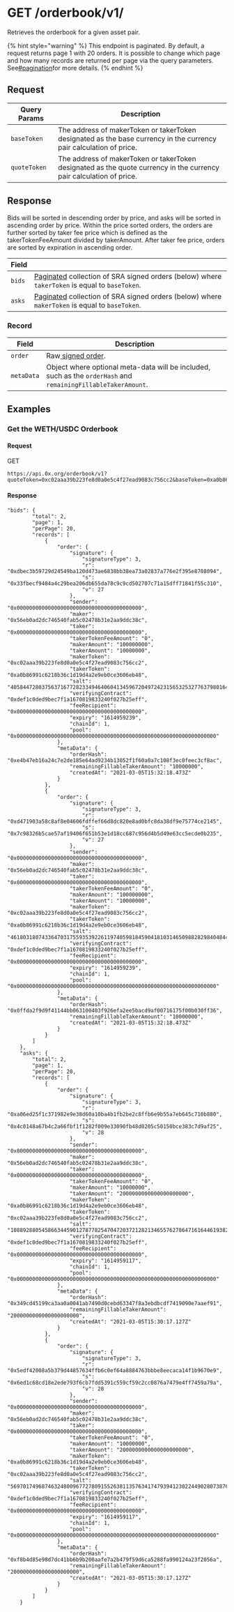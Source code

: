 # GET /orderbook/v1/

Retrieves the orderbook for a given asset pair.

{% hint style="warning" %}
This endpoint is paginated. By default, a request returns page 1 with 20 orders. It is possible to change which page and how many records are returned per page via the query parameters. See[#pagination](./#pagination "mention")for more details.&#x20;
{% endhint %}

## Request

| Query Params | Description                                                                                                         |
| ------------ | ------------------------------------------------------------------------------------------------------------------- |
| `baseToken`  | The address of makerToken or takerToken designated as the base currency in the currency pair calculation of price.  |
| `quoteToken` | The address of makerToken or takerToken designated as the quote currency in the currency pair calculation of price. |

## Response

Bids will be sorted in descending order by price, and asks will be sorted in ascending order by price. Within the price sorted orders, the orders are further sorted by taker fee price which is defined as the takerTokenFeeAmount divided by takerAmount. After taker fee price, orders are sorted by expiration in ascending order.

| Field  |                                                                                                                |
| ------ | -------------------------------------------------------------------------------------------------------------- |
| `bids` | [Paginated](./#pagination) collection of SRA signed orders (below) where `takerToken` is equal to `baseToken`. |
| `asks` | [Paginated](./#pagination) collection of SRA signed orders (below) where `makerToken` is equal to `baseToken`. |

### Record

| Field      | Description                                                                                                   |
| ---------- | ------------------------------------------------------------------------------------------------------------- |
| `order`    | Raw[ signed order](./#signed-order).                                                                          |
| `metaData` | Object where optional meta-data will be included, such as the `orderHash` and `remainingFillableTakerAmount`. |

## Examples

### Get the WETH/USDC Orderbook

#### Request

GET

```markup
https://api.0x.org/orderbook/v1?quoteToken=0xc02aaa39b223fe8d0a0e5c4f27ead9083c756cc2&baseToken=0xa0b86991c6218b36c1d19d4a2e9eb0ce3606eb48
```

#### Response

```
"bids": {
        "total": 2,
        "page": 1,
        "perPage": 20,
        "records": [
            {
                "order": {
                    "signature": {
                        "signatureType": 3,
                        "r": "0xdbec3b59729d24549ba120d473ae6838bb38ea73a02837a776e2f395e8708094",
                        "s": "0x33fbecf9484a4c29bea206db655da78c9c9cd502707c71a15dff71841f55c310",
                        "v": 27
                    },
                    "sender": "0x0000000000000000000000000000000000000000",
                    "maker": "0x56eb0ad2dc746540fab5c02478b31e2aa9ddc38c",
                    "taker": "0x0000000000000000000000000000000000000000",
                    "takerTokenFeeAmount": "0",
                    "makerAmount": "100000000",
                    "takerAmount": "10000000",
                    "makerToken": "0xc02aaa39b223fe8d0a0e5c4f27ead9083c756cc2",
                    "takerToken": "0xa0b86991c6218b36c1d19d4a2e9eb0ce3606eb48",
                    "salt": "40584472803756371677282334946406041345967204972423156532532776379801646390127",
                    "verifyingContract": "0xdef1c0ded9bec7f1a1670819833240f027b25eff",
                    "feeRecipient": "0x0000000000000000000000000000000000000000",
                    "expiry": "1614959239",
                    "chainId": 1,
                    "pool": "0x0000000000000000000000000000000000000000000000000000000000000000"
                },
                "metaData": {
                    "orderHash": "0xe4b47eb16a24c7e2de185e64ad9234b13052f1f60a0a7c108f3ec0feec3cf8ac",
                    "remainingFillableTakerAmount": "10000000",
                    "createdAt": "2021-03-05T15:32:18.473Z"
                }
            },
            {
                "order": {
                    "signature": {
                        "signatureType": 3,
                        "r": "0xd471903a58c8af8e04606fdffef66d8dc820e8ad0bfc8da38df9e75774ce2145",
                        "s": "0x7c98326b5cae57af19406f651b53e1d18cc687c956d4b5d49e63cc5ecde0b235",
                        "v": 27
                    },
                    "sender": "0x0000000000000000000000000000000000000000",
                    "maker": "0x56eb0ad2dc746540fab5c02478b31e2aa9ddc38c",
                    "taker": "0x0000000000000000000000000000000000000000",
                    "takerTokenFeeAmount": "0",
                    "makerAmount": "100000000",
                    "takerAmount": "10000000",
                    "makerToken": "0xc02aaa39b223fe8d0a0e5c4f27ead9083c756cc2",
                    "takerToken": "0xa0b86991c6218b36c1d19d4a2e9eb0ce3606eb48",
                    "salt": "46180318074336470317559353922611974059818459041810314650988282984048441965273",
                    "verifyingContract": "0xdef1c0ded9bec7f1a1670819833240f027b25eff",
                    "feeRecipient": "0x0000000000000000000000000000000000000000",
                    "expiry": "1614959239",
                    "chainId": 1,
                    "pool": "0x0000000000000000000000000000000000000000000000000000000000000000"
                },
                "metaData": {
                    "orderHash": "0x0ffda2f9d9f41144bb063100403f926efa2ee5bacd9af00716175f00b030ff36",
                    "remainingFillableTakerAmount": "10000000",
                    "createdAt": "2021-03-05T15:32:18.473Z"
                }
            }
        ]
    },
    "asks": {
        "total": 2,
        "page": 1,
        "perPage": 20,
        "records": [
            {
                "order": {
                    "signature": {
                        "signatureType": 3,
                        "r": "0xa06ed25f1c371982e9e38d60a10ba4b1fb2be2c8ffb6e9b55a7eb645c710b880",
                        "s": "0x4c0148a67b4c2a66fbf1f1282f009e33090fb48d0205c50150bce383c7d9af25",
                        "v": 28
                    },
                    "sender": "0x0000000000000000000000000000000000000000",
                    "maker": "0x56eb0ad2dc746540fab5c02478b31e2aa9ddc38c",
                    "taker": "0x0000000000000000000000000000000000000000",
                    "takerTokenFeeAmount": "0",
                    "makerAmount": "10000000",
                    "takerAmount": "2000000000000000000000",
                    "makerToken": "0xa0b86991c6218b36c1d19d4a2e9eb0ce3606eb48",
                    "takerToken": "0xc02aaa39b223fe8d0a0e5c4f27ead9083c756cc2",
                    "salt": "10889288054586634459012787782547047203721282134655762786471616446193822631245",
                    "verifyingContract": "0xdef1c0ded9bec7f1a1670819833240f027b25eff",
                    "feeRecipient": "0x0000000000000000000000000000000000000000",
                    "expiry": "1614959117",
                    "chainId": 1,
                    "pool": "0x0000000000000000000000000000000000000000000000000000000000000000"
                },
                "metaData": {
                    "orderHash": "0x349cd45199ca3aa0a0041ab7490d0cebd63347f8a3ebdbcdf7419090e7aaef91",
                    "remainingFillableTakerAmount": "2000000000000000000000",
                    "createdAt": "2021-03-05T15:30:17.127Z"
                }
            },
            {
                "order": {
                    "signature": {
                        "signatureType": 3,
                        "r": "0x5edf42008a5b379d44857634ffb6c0ef64a8884763bbbe8eecaca14f1b9670e9",
                        "s": "0x6ed1c68cd18e2ede793f6cb7fdd5391c559cf59c2cc0876a7479e4ff7459a79a",
                        "v": 28
                    },
                    "sender": "0x0000000000000000000000000000000000000000",
                    "maker": "0x56eb0ad2dc746540fab5c02478b31e2aa9ddc38c",
                    "taker": "0x0000000000000000000000000000000000000000",
                    "takerTokenFeeAmount": "0",
                    "makerAmount": "10000000",
                    "takerAmount": "2000000000000000000000",
                    "makerToken": "0xa0b86991c6218b36c1d19d4a2e9eb0ce3606eb48",
                    "takerToken": "0xc02aaa39b223fe8d0a0e5c4f27ead9083c756cc2",
                    "salt": "56970174968746324800967727809155263811357634174793941230224490280738761530883",
                    "verifyingContract": "0xdef1c0ded9bec7f1a1670819833240f027b25eff",
                    "feeRecipient": "0x0000000000000000000000000000000000000000",
                    "expiry": "1614959117",
                    "chainId": 1,
                    "pool": "0x0000000000000000000000000000000000000000000000000000000000000000"
                },
                "metaData": {
                    "orderHash": "0xf8b4d85e98d7dc41bb6b9b200aafe7a2b479f59d6ca5288fa990124a23f2056a",
                    "remainingFillableTakerAmount": "2000000000000000000000",
                    "createdAt": "2021-03-05T15:30:17.127Z"
                }
            }
        ]
    }
```

